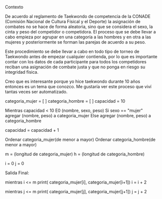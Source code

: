 Contexto

De acuerdo al reglamento de Taekwondo de competencia de la CONADE (Comisión Nacional de Cultura Físical y el Deporte) 
la asignación de combates no se hace de forma aleatoria, sino que se considera el sexo, la cinta y peso del competidor o competidora. 
El proceso que se debe llevar a cabo empieza por agrupar en una categoría a las hombres y en otra a las mujeres y posteriormente se 
forman las parejas de acuerdo a su peso.

Este procedimiento se debe llevar a cabo en todo tipo de torneo de Taekwondo antes de empezar cualquier contienda, 
por lo que es importante contar con los datos de cada participante para todos los competidores reciban una asignación de 
combate justa y que no ponga en riesgo su integridad física.

Creo que es interesante porque yo hice taekwondo durante 10 años entonces es un tema que conozco. Me gustaría ver este 
proceso que viví tantas veces ser automatizado.


categoria_mujer = [ ]
categoria_hombre = [ ]
capacidad = 10


Mientras capacidad < 10
  E0 (nombre, sexo, peso)
  Si sexo == "mujer"
    agregar (nombre, peso) a categoria_mujer
  Else agregar (nombre, peso) a categoria_hombre

capacidad = capacidad + 1

Ordenar categoria_mujer(de menor a mayor)
Ordenar categoria_hombre(de menor a mayor)

m = (longitud de categoria_mujer)
h = (longitud de categoria_hombre)

i = 0
j = 0

Salida Final:

mientras i <= m
print( categoria_mujer[i], categoria_mujer[i+1])
i = i + 2

mientras j <= m
print( categoria_mujer[j], categoria_mujer[j+1])
j = j + 2
